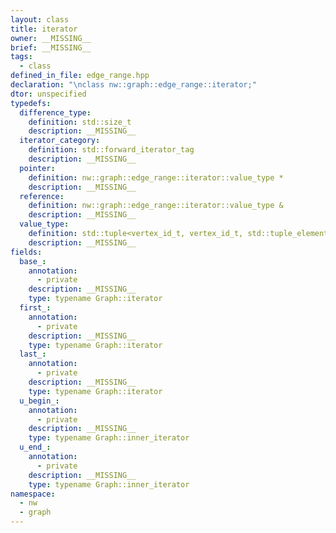 ```yaml
---
layout: class
title: iterator
owner: __MISSING__
brief: __MISSING__
tags:
  - class
defined_in_file: edge_range.hpp
declaration: "\nclass nw::graph::edge_range::iterator;"
dtor: unspecified
typedefs:
  difference_type:
    definition: std::size_t
    description: __MISSING__
  iterator_category:
    definition: std::forward_iterator_tag
    description: __MISSING__
  pointer:
    definition: nw::graph::edge_range::iterator::value_type *
    description: __MISSING__
  reference:
    definition: nw::graph::edge_range::iterator::value_type &
    description: __MISSING__
  value_type:
    definition: std::tuple<vertex_id_t, vertex_id_t, std::tuple_element_t<Is, typename Graph::attributes_t>...>
    description: __MISSING__
fields:
  base_:
    annotation:
      - private
    description: __MISSING__
    type: typename Graph::iterator
  first_:
    annotation:
      - private
    description: __MISSING__
    type: typename Graph::iterator
  last_:
    annotation:
      - private
    description: __MISSING__
    type: typename Graph::iterator
  u_begin_:
    annotation:
      - private
    description: __MISSING__
    type: typename Graph::inner_iterator
  u_end_:
    annotation:
      - private
    description: __MISSING__
    type: typename Graph::inner_iterator
namespace:
  - nw
  - graph
---
```


```{index}  iterator
```


